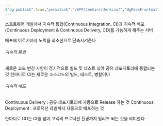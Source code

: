 ```yaml
---
{"dg-publish":true,"permalink":"/공부/Jenkins/Jenkins/","dgPassFrontmatter":true}
---
```


소프트웨어 개발에서 지속적 통합(Continuous Integration, CI)과 지속적 배포(Continuous Deployment & Continuous Delivery, CD)를 가능하게 해주는 서버

배포에 이르기까지 노력을 최소한으로 단축시켜준다

###### 지속적 통합

새로운 코드 변경 사항이 정기적으로 빌드 및 테스트 되어 공유 레포지토리에 통합되는 것
한마디로 CI는 새로운 소스코드의 빌드, 테스트, 병합이다

###### 지속적 배포

Continuous Delivery : 공유 레포지토리에 자동으로 Release 하는 것
Continuous Deployment : 프로덕션 레벨까지 자동으로 배포하는 것

한마디로 CD는 CI를 넘어 고객의 프로덕션 환경까지 릴리즈 되는 것을 의미한다